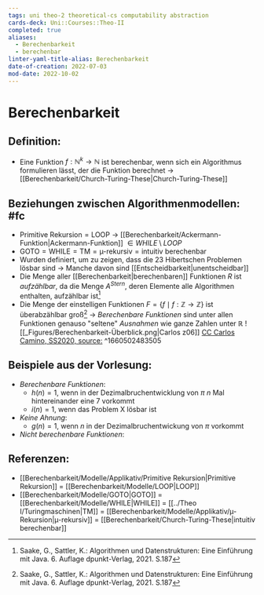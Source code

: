 ```yaml
---
tags: uni theo-2 theoretical-cs computability abstraction
cards-deck: Uni::Courses::Theo-II
completed: true
aliases:
  - Berechenbarkeit
  - berechenbar
linter-yaml-title-alias: Berechenbarkeit
date-of-creation: 2022-07-03
mod-date: 2022-10-02
---
```


# Berechenbarkeit

## Definition:
- Eine Funktion $f: \mathbb{N}^k \rightarrow \mathbb{N}$ ist berechenbar, wenn sich ein Algorithmus formulieren lässt, der die Funktion berechnet
	→ [[Berechenbarkeit/Church-Turing-These|Church-Turing-These]]

## Beziehungen zwischen Algorithmenmodellen: #fc
- $\text{Primitive Rekursion}=\text{LOOP}$
	→ [[Berechenbarkeit/Ackermann-Funktion|Ackermann-Funktion]] $\in WHILE\setminus LOOP$
- $\text{GOTO}=\text{WHILE}=\text{TM}=\text{µ-rekursiv}=\text{intuitiv berechenbar}$
- Wurden definiert, um zu zeigen, dass die 23 Hibertschen Problemen lösbar sind
	→ Manche davon sind [[Entscheidbarkeit|unentscheidbar]]
- Die Menge aller [[Berechenbarkeit|berechenbaren]] Funktionen $R$ ist *aufzählbar*, da die Menge $A^{Stern}$, deren Elemente alle Algorithmen enthalten, aufzählbar ist[^1]
- Die Menge der einstelligen Funktionen $F=\{f\mid f:\mathbb{Z}\rightarrow\mathbb{Z}\}$ ist überabzählbar groß[^1]
	→ *Berechenbare Funktionen* sind unter allen Funktionen genauso "seltene" *Ausnahmen* wie ganze Zahlen unter $\mathbb{R}$
![[_Figures/Berechenbarkeit-Überblick.png|Carlos z06]]
[CC Carlos Camino, SS2020, source:](https://fmi.uni-stuttgart.de/files/ti/teaching/s20/ti2/erg/z07.pdf)
^1660502483505

## Beispiele aus der Vorlesung:
- *Berechenbare Funktionen*:
	- $h(n) = 1,$ wenn in der Dezimalbruchentwicklung von $\pi ~n$ Mal hintereinander eine 7 vorkommt
	- $i(n)=1,$ wenn das Problem X lösbar ist
- *Keine Ahnung*:
	- $g(n)=1,$ wenn $n$ in der Dezimalbruchentwickung von $\pi$ vorkommt
- *Nicht berechenbare Funktionen*:

## Referenzen:
- [[Berechenbarkeit/Modelle/Applikativ/Primitive Rekursion|Primitive Rekursion]] $=$ [[Berechenbarkeit/Modelle/LOOP|LOOP]]
- [[Berechenbarkeit/Modelle/GOTO|GOTO]] $=$ [[Berechenbarkeit/Modelle/WHILE|WHILE]] $=$ [[../Theo I/Turingmaschinen|TM]] $=$ [[Berechenbarkeit/Modelle/Applikativ/µ-Rekursion|µ-rekursiv]] $=$ [[Berechenbarkeit/Church-Turing-These|intuitiv berechenbar]]

[^1]:Saake, G., Sattler, K.: Algorithmen und Datenstrukturen: Eine Einführung mit Java. 6. Auflage dpunkt-Verlag, 2021. S.187
